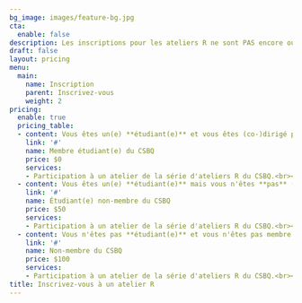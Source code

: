 ```yaml
---
bg_image: images/feature-bg.jpg
cta:
  enable: false
description: Les inscriptions pour les ateliers R ne sont PAS encore ouvertes !
draft: false
layout: pricing
menu:
  main:
    name: Inscription
    parent: Inscrivez-vous
    weight: 2
pricing:
  enable: true
  pricing_table:
  - content: Vous êtes un(e) **étudiant(e)** et vous êtes (co-)dirigé par un membre **du CSBQ**.
    link: '#'
    name: Membre étudiant(e) du CSBQ
    price: $0
    services:
    - Participation à un atelier de la série d'ateliers R du CSBQ.<br><br> *Veuillez lire notre **[politique d'annulation](https://qcbsrworkshops.github.io/cancellation)** avant de vous inscrire à un atelier.*
  - content: Vous êtes un(e) **étudiant(e)** mais vous n'êtes **pas** (co-)dirigé par un membre **du CSBQ**.
    link: '#'
    name: Étudiant(e) non-membre du CSBQ
    price: $50
    services:
    - Participation à un atelier de la série d'ateliers R du CSBQ.<br><br> *Veuillez lire notre **[politique d'annulation](https://qcbsrworkshops.github.io/cancellation)** avant de vous inscrire à un atelier.*
  - content: Vous n'êtes pas **étudiant(e)** et vous n'êtes pas membre **du CSBQ**.
    link: '#'
    name: Non-membre du CSBQ
    price: $100
    services:
    - Participation à un atelier de la série d'ateliers R du CSBQ.<br><br> *Veuillez lire notre **[politique d'annulation](https://qcbsrworkshops.github.io/cancellation)** avant de vous inscrire à un atelier.*
title: Inscrivez-vous à un atelier R
---
```

